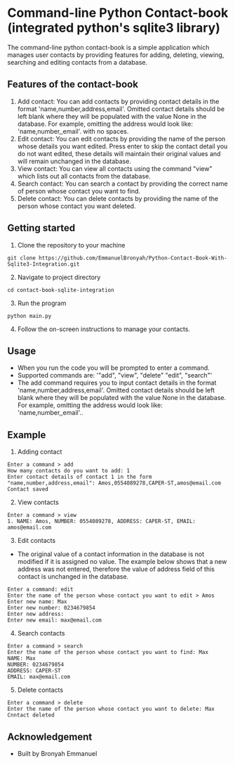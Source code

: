 # Command-line Python Contact-book (integrated python's sqlite3 library)

The command-line python contact-book is a 
simple application which manages user 
contacts by providing features for adding,
deleting, viewing, searching and editing 
contacts from a database.

## Features of the contact-book
1. Add contact: You can add contacts by providing
contact details in the format 'name,number,address,email'.
Omitted contact details should be left blank where they will be populated
with the value None in the database. For example, omitting the address
would look like: 'name,number,,email'.
with no spaces.
2. Edit contact: You can edit contacts by providing
the name of the person whose details you want edited.
Press enter to skip the contact detail you do not want
edited, these details will maintain their 
original values and will remain unchanged in the
database.
3. View contact: You can view all contacts using
the command "view" which lists out all contacts from
the database.
4. Search contact: You can search a contact by
providing the correct name of person whose contact
you want to find.
5. Delete contact: You can delete contacts by
providing the name of the person whose contact
you want deleted.

## Getting started
1. Clone the repository to your machine 
```shell
git clone https://github.com/EmmanuelBronyah/Python-Contact-Book-With-Sqlite3-Integration.git
```

2. Navigate to project directory
```shell
cd contact-book-sqlite-integration
```

3. Run the program
```shell
python main.py
```

4. Follow the on-screen instructions to manage
your contacts.

## Usage
* When you run the code you will be prompted to
enter a command.
* Supported commands are: '"add", "view", "delete"
"edit", "search"'
* The add command requires you to input contact
details in the format 'name,number,address,email'.
Omitted contact details should be left blank where they will be populated
with the value None in the database. For example, omitting the address
would look like: 'name,number,,email'..

## Example
1. Adding contact
```shell
Enter a command > add
How many contacts do you want to add: 1
Enter contact details of contact 1 in the form "name,number,address,email": Amos,0554089278,CAPER-ST,amos@email.com
Contact saved
```

2. View contacts
```shell
Enter a command > view
1. NAME: Amos, NUMBER: 0554089278, ADDRESS: CAPER-ST, EMAIL: amos@email.com
```

3. Edit contacts
* The original value of a contact information in the
database is not modified if it is assigned no value.
The example below shows that a new address was not 
entered, therefore the value of address field of 
this contact is unchanged in the database.
```shell
Enter a command: edit
Enter the name of the person whose contact you want to edit > Amos
Enter new name: Max
Enter new number: 0234679854
Enter new address: 
Enter new email: max@email.com
```

4. Search contacts
```shell
Enter a command > search
Enter the name of the person whose contact you want to find: Max
NAME: Max
NUMBER: 0234679854
ADDRESS: CAPER-ST
EMAIL: max@email.com
```

5. Delete contacts
```shell
Enter a command > delete
Enter the name of the person whose contact you want to delete: Max
Cnntact deleted 
```

## Acknowledgement
* Built by Bronyah Emmanuel 